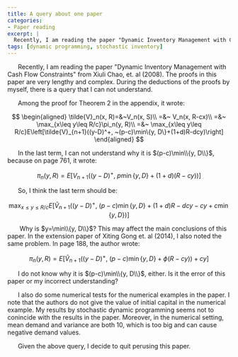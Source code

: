 ```yaml
---
title: A query about one paper
categories:
- Paper reading
excerpt: |
  Recently, I am reading the paper "Dynamic Inventory Management with Cash Flow Constraints" from Xiuli Chao, et. al (2008).  The proofs in this paper are very lengthy and complex. During the deductions of the proofs by myself, there is a query that I can not understand.
tags: [dynamic programming, stochastic inventory]
---
```


&nbsp;&nbsp;&nbsp;&nbsp;&nbsp;&nbsp;Recently, I am reading the paper "Dynamic Inventory Management with Cash Flow Constraints" from Xiuli Chao, et. al (2008).  The proofs in this paper are very lengthy and complex. During the deductions of the proofs by myself, there is a query that I can not understand.

&nbsp;&nbsp;&nbsp;&nbsp;&nbsp;&nbsp;Among the proof for Theorem 2 in the appendix, it wrote:

$$
\begin{aligned}
\tilde{V}_n(x, R)=&~V_n(x, S)\\
=&~ V_n(x, R-cx)\\
=&~ \max_{x\leq y\leq R/c}\pi_n(y, R)\\
=&~ \max_{x\leq y\leq R/c}E\left[\tilde{V}_{n+1}((y-D)^+, ~(p-c)\min\{y, D\}+(1+d)R-dcy)\right]
\end{aligned}
$$

&nbsp;&nbsp;&nbsp;&nbsp;&nbsp;&nbsp;In the last term, I can not understand why it is $(p-c)\min\\{y, D\\}$, because on page 761, it wrote:

$$
\pi_n(y, R)=E\left[V_{n+1}((y-D)^+, ~p\min\{y, D\}+(1+d)(R-cy))\right]
$$

&nbsp;&nbsp;&nbsp;&nbsp;&nbsp;&nbsp;So, I think the last term should be:

$$
\max_{x\leq y\leq R/c}E\left[\tilde{V}_{n+1}((y-D)^+, ~(p-c)\min\{y, D\}+(1+d)R-dcy-cy+c\min\{y, D\})\right]
$$

&nbsp;&nbsp;&nbsp;&nbsp;&nbsp;&nbsp; Why is $y=\min\\{y, D\\}$? This may affect the main conclusions of this paper. In the extension paper of Xiting Gong et. al (2014), I also noted the same problem. In page 188, the author wrote:

$$
\pi_n(y, R)=E\left[\tilde{V}_{n+1}((y-D)^+, ~(p-c)\min\{y, D\}+\phi(R-cy))+cy\right]
$$

&nbsp;&nbsp;&nbsp;&nbsp;&nbsp;&nbsp;I do not know why it is $(p-c)\min\\{y, D\\}$, either. Is it the error of this paper or my incorrect understanding?

&nbsp;&nbsp;&nbsp;&nbsp;&nbsp;&nbsp;I also do some numerical tests for the numerical examples in the paper. I note that the authors do not give the value of initial capital in the numerical example. My results by stochastic dynamic programming seems not to conincide with the results in the paper. Moreover, in the numerical setting, mean demand and variance are both 10, which is too big and can cause negative demand values.

&nbsp;&nbsp;&nbsp;&nbsp;&nbsp;&nbsp;Given the above query, I decide to quit perusing this paper.

<!-- more -->
